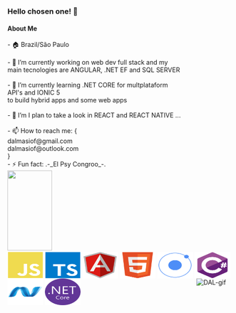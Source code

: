 ### Hello chosen one! 🖖

#### About Me 
    
<div style="display: inline_block">
- 🏠 Brazil/São Paulo<br>
  <br>
- 🔭 I’m currently working on web dev full stack and my
  <br> main tecnologies are ANGULAR, .NET EF and SQL SERVER<br>
 <br>
- 🌱 I’m currently learning .NET CORE for multplataform<br>
  API's and IONIC 5<br>
  to build hybrid apps and some web apps<br>
  <br>
- 👀 I’m I plan to take a look in REACT and REACT NATIVE ...<br>
  <br>
- 📫 How to reach me: {<br>
    dalmasiof@gmail.com<br>
    dalmasiof@outlook.com<br>
 }
 <br>
- ⚡ Fun fact: .-_El Psy Congroo_-. 
    <br>
  
  <span>
    <a href="https://github.com/dalmasiof"><a/>
  <img height="180" width=100 src="https://github-readme-stats.vercel.app/api/top-langs/?username=dalmasiof&layout=compact&langs_count=7&theme=dark"/> 
      <span>
  

    
    
    
</div>
  
<div>

  <img align="center" alt="DAL-Js" height="60" width="80" src="https://raw.githubusercontent.com/devicons/devicon/master/icons/javascript/javascript-plain.svg">
  <img align="center" alt="DAL-Ts" height="60" width="80" src="https://raw.githubusercontent.com/devicons/devicon/master/icons/typescript/typescript-plain.svg">
  <img align="center" alt="DAL-netcore" height="60" width="80" src="https://raw.githubusercontent.com/devicons/devicon/master/icons/angularjs/angularjs-original.svg">
  <img align="center" alt="DAL-HTML" height="60" width="80" src="https://raw.githubusercontent.com/devicons/devicon/master/icons/html5/html5-original.svg">
  <img align="center" alt="DAL-Python" height="60" width="80" src="https://raw.githubusercontent.com/devicons/devicon/master/icons/ionic/ionic-original.svg">
  <img align="center" alt="DAL-Csharp" height="60" width="80" src="https://raw.githubusercontent.com/devicons/devicon/master/icons/csharp/csharp-original.svg">
  <img align="center" alt="DAL-dotnet" height="60" width="80" src="https://raw.githubusercontent.com/devicons/devicon/master/icons/dot-net/dot-net-original.svg">
  <img align="center" alt="DAL-netcore" height="60" width="80" src="https://raw.githubusercontent.com/devicons/devicon/master/icons/dotnetcore/dotnetcore-original.svg">
  
  
  
  <img align="right" alt="DAL-gif" height="60" width="80" src="https://64.media.tumblr.com/bc91fffa1f7f71014fddf10d3d2decbd/tumblr_pkxty5psM71sguk2k_1280.gifv">
  
</div>
